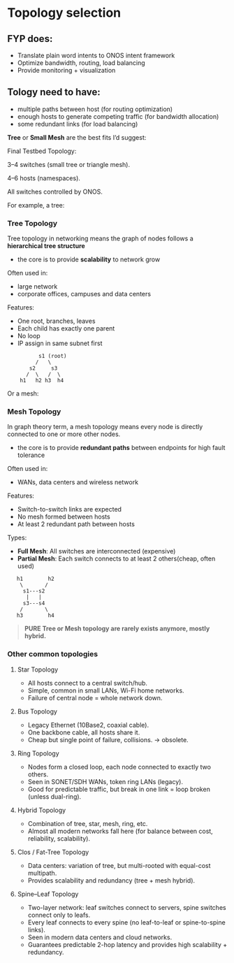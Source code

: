 # Topology selection
## FYP does:
- Translate plain word intents to ONOS intent framework
- Optimize bandwidth, routing, load balancing
- Provide monitoring + visualization   

## Tology need to have:
- multiple paths between host (for routing optimization)
- enough hosts to generate competing traffic (for bandwidth allocation)
- some redundant links (for load balancing)

**Tree** or **Small Mesh** are the best fits
I’d suggest:

Final Testbed Topology:

3–4 switches (small tree or triangle mesh).

4–6 hosts (namespaces).

All switches controlled by ONOS.

For example, a tree:
### Tree Topology
Tree topology in networking means the graph of nodes follows a **hierarchical tree structure**
- the core is to provide **scalability** to network grow

Often used in:
- large network
- corporate offices, campuses and data centers

Features:
- One root, branches, leaves 
- Each child has exactly one parent
- No loop 
- IP assign in same subnet first

```less
          s1 (root)
         /   \
       s2     s3
      /  \   /  \
    h1   h2 h3  h4
```

Or a mesh:
### Mesh Topology
In graph theory term, a mesh topology means every node is directly connected to one or more other nodes.
- the core is to provide **redundant paths** between endpoints for high fault tolerance

Often used in:
- WANs, data centers and wireless network

Features:
- Switch-to-switch links are expected
- No mesh formed between hosts
- At least 2 redundant path between hosts

Types:
- **Full Mesh**: All switches are interconnected (expensive)
- **Partial Mesh**: Each switch connects to at least 2 others(cheap, often used)
```less
   h1        h2
    \       /
     s1---s2
      |   |
     s3---s4
    /       \
   h3        h4
```

> **PURE Tree or Mesh topology are rarely exists anymore, mostly hybrid.**

### Other common topologies

1. Star Topology
    - All hosts connect to a central switch/hub.
    - Simple, common in small LANs, Wi-Fi home networks.
    - Failure of central node = whole network down.

2. Bus Topology
    - Legacy Ethernet (10Base2, coaxial cable).
    - One backbone cable, all hosts share it.
    - Cheap but single point of failure, collisions. → obsolete.

3. Ring Topology
    - Nodes form a closed loop, each node connected to exactly two others.
    - Seen in SONET/SDH WANs, token ring LANs (legacy).
    - Good for predictable traffic, but break in one link = loop broken (unless dual-ring).

4. Hybrid Topology
    - Combination of tree, star, mesh, ring, etc.
    - Almost all modern networks fall here (for balance between cost, reliability, scalability).

5. Clos / Fat-Tree Topology
    - Data centers: variation of tree, but multi-rooted with equal-cost multipath.
    - Provides scalability and redundancy (tree + mesh hybrid).

6. Spine–Leaf Topology
    - Two-layer network: leaf switches connect to servers, spine switches connect only to leafs.
    - Every leaf connects to every spine (no leaf-to-leaf or spine-to-spine links).
    - Seen in modern data centers and cloud networks.
    - Guarantees predictable 2-hop latency and provides high scalability + redundancy.